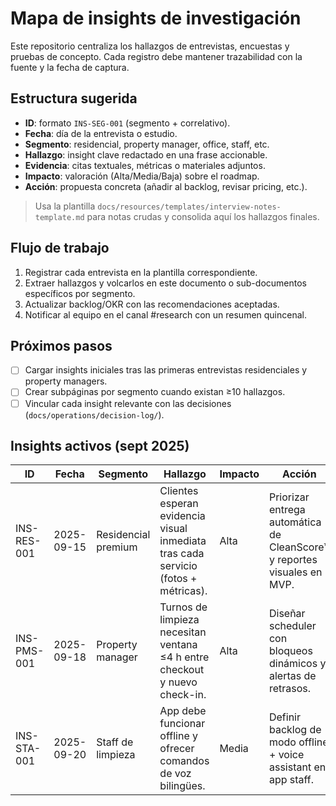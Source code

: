 # Mapa de insights de investigación

Este repositorio centraliza los hallazgos de entrevistas, encuestas y pruebas de concepto. Cada registro debe mantener trazabilidad con la fuente y la fecha de captura.

## Estructura sugerida

- **ID**: formato `INS-SEG-001` (segmento + correlativo).
- **Fecha**: día de la entrevista o estudio.
- **Segmento**: residencial, property manager, office, staff, etc.
- **Hallazgo**: insight clave redactado en una frase accionable.
- **Evidencia**: citas textuales, métricas o materiales adjuntos.
- **Impacto**: valoración (Alta/Media/Baja) sobre el roadmap.
- **Acción**: propuesta concreta (añadir al backlog, revisar pricing, etc.).

> Usa la plantilla `docs/resources/templates/interview-notes-template.md` para notas crudas y consolida aquí los hallazgos finales.

## Flujo de trabajo

1. Registrar cada entrevista en la plantilla correspondiente.
2. Extraer hallazgos y volcarlos en este documento o sub-documentos específicos por segmento.
3. Actualizar backlog/OKR con las recomendaciones aceptadas.
4. Notificar al equipo en el canal #research con un resumen quincenal.

## Próximos pasos

- [ ] Cargar insights iniciales tras las primeras entrevistas residenciales y property managers.
- [ ] Crear subpáginas por segmento cuando existan ≥10 hallazgos.
- [ ] Vincular cada insight relevante con las decisiones (`docs/operations/decision-log/`).

## Insights activos (sept 2025)

| ID          | Fecha      | Segmento            | Hallazgo                                                                           | Impacto | Acción                                                                   |
| ----------- | ---------- | ------------------- | ---------------------------------------------------------------------------------- | ------- | ------------------------------------------------------------------------ |
| INS-RES-001 | 2025-09-15 | Residencial premium | Clientes esperan evidencia visual inmediata tras cada servicio (fotos + métricas). | Alta    | Priorizar entrega automática de CleanScore™ y reportes visuales en MVP. |
| INS-PMS-001 | 2025-09-18 | Property manager    | Turnos de limpieza necesitan ventana ≤4 h entre checkout y nuevo check-in.         | Alta    | Diseñar scheduler con bloqueos dinámicos y alertas de retrasos.          |
| INS-STA-001 | 2025-09-20 | Staff de limpieza   | App debe funcionar offline y ofrecer comandos de voz bilingües.                    | Media   | Definir backlog de modo offline + voice assistant en app staff.          |
